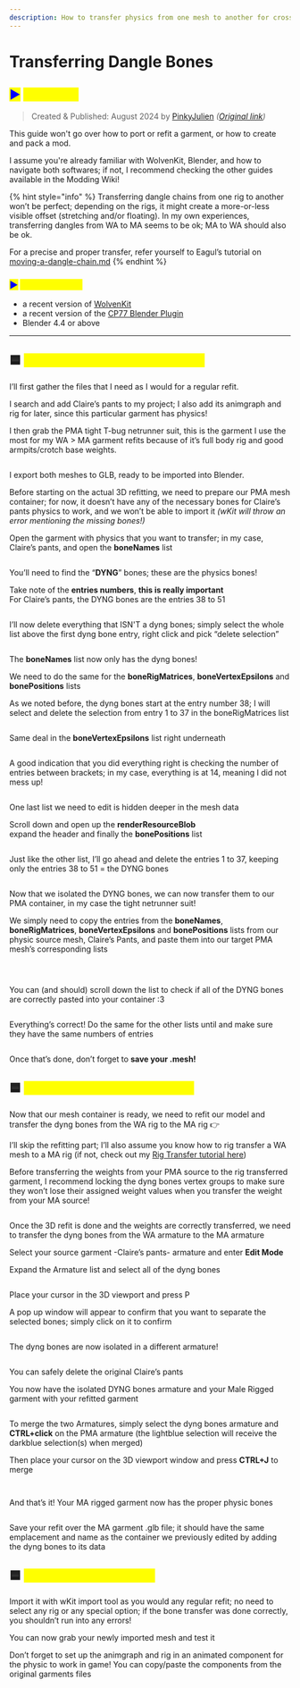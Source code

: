 ```yaml
---
description: How to transfer physics from one mesh to another for cross-rigs refits. 🦴
---
```


# Transferring Dangle Bones

## <mark style="color:blue;">▶</mark> <mark style="color:yellow;">Summary</mark> <a href="#summary" id="summary"></a>

> Created & Published: August 2024 by [PinkyJulien](https://app.gitbook.com/u/iKTJipgsEBTEnUVSuliSjOUuiJq2 "mention") _(_[_Original link_](https://docs.google.com/document/d/1t6dx-3WeOsK3dsz6TwsRUpPJxznp3ShBNaN1PcRoLpE/edit?tab=t.0)_)_&#x20;

This guide won't go over how to port or refit a garment, or how to create and pack a mod.

I assume you're already familiar with WolvenKit, Blender, and how to navigate both softwares; if not, I recommend checking the other guides available in the Modding Wiki!&#x20;

{% hint style="info" %}
Transferring dangle chains from one rig to another won’t be perfect; depending on the rigs, it might create a more-or-less visible offset (stretching and/or floating). In my own experiences, transferring dangles from WA to MA seems to be ok; MA to WA should also be ok.&#x20;

For a precise and proper transfer, refer yourself to Eagul’s tutorial on [moving-a-dangle-chain.md](../../for-mod-creators-theory/3d-modelling/meshes-and-armatures-rigging/dangle-bones/moving-a-dangle-chain.md "mention")
{% endhint %}

### <mark style="color:blue;">▶</mark> <mark style="color:yellow;">Requirements</mark> <a href="#requirements" id="requirements"></a>

* a recent version of [WolvenKit](https://wiki.redmodding.org/wolvenkit/readme)&#x20;
* a recent version of the [CP77 Blender Plugin](https://github.com/WolvenKit/Cyberpunk-Blender-add-on)&#x20;
* Blender 4.4 or above&#x20;

***

## 🟦 <mark style="color:yellow;">Preparing our files in WolvenKit</mark>

I’ll first gather the files that I need as I would for a regular refit.

I search and add Claire’s pants to my project; I also add its animgraph and rig for later, since this particular garment has physics!

I then grab the PMA tight T-bug netrunner suit, this is the garment I use the most for my WA > MA garment refits because of it’s full body rig and good armpits/crotch base weights.

<figure><img src="https://lh7-rt.googleusercontent.com/docsz/AD_4nXd-oLBAuTwqc_8WJ7uc3qlVVw-vI4vKXr3h1JwWt8DD1DYszGQE5RJjK1XwpRRRN_epsfeFi8gsn0ecuH4AdN-wVouGolC0G9yPMHbuxGl30AnSD-BbQqIPCYIc7_OGw_Q4kRJ8rAHHCeTq2mflj91jzqY3?key=hYoc8I2SJxI3cd4pfkCg5g" alt=""><figcaption></figcaption></figure>

I export both meshes to GLB, ready to be imported into Blender.

Before starting on the actual 3D refitting, we need to prepare our PMA mesh container; for now, it doesn’t have any of the necessary bones for Claire’s pants physics to work, and we won’t be able to import it _(wKit will throw an error mentioning the missing bones!)_

Open the garment with physics that you want to transfer; in my case, Claire’s pants, and open the **boneNames** list

<figure><img src="https://lh7-rt.googleusercontent.com/docsz/AD_4nXdkb4wOFN75sC66E8o4BRVGGgEJiBOaqUoyRMfZTv_e0vrnA_WGjN2oB2fQMBqoJhMPFiNvlrE9FOaVf9pCkp1ov2zi5rpBMwbi1Z61mYVgjK5z_9idqpRlxPJW9xX88XJZv8fKvyVua6RA3npzbZbbrRSL?key=hYoc8I2SJxI3cd4pfkCg5g" alt=""><figcaption></figcaption></figure>

You’ll need to find the “**DYNG**” bones; these are the physics bones!

Take note of the **entries numbers**, **this is really important**\
For Claire’s pants, the DYNG bones are the entries 38 to 51

<figure><img src="https://lh7-rt.googleusercontent.com/docsz/AD_4nXfbKczgMsZwCZsZSVlmAqjQYHzaII8lgaGCeSNf89gC2TyvnZCRCv_pIxHBQjXaNpQ46Inq63Lb-bxTVWTcxpuW-p_fgeOsi5t2PS9sUWpsLP6opQYpBHREOnODv48PQP_u9t-XoAVICIKabdHLV6cqx3hF?key=hYoc8I2SJxI3cd4pfkCg5g" alt=""><figcaption></figcaption></figure>

I’ll now delete everything that ISN'T a dyng bones; simply select the whole list above the first dyng bone entry, right click and pick “delete selection”

<figure><img src="https://lh7-rt.googleusercontent.com/docsz/AD_4nXee49OtcvRcFAGRWipmoF-a8Qq15gaahuCA4zZkWlg3feb5vOwz58O6ynT-ZMsHp0Q1_sAsyVTtQwgMFLWCm5xiZB0Lh85ViW_Y6Po1YB_p1__FzAshhridG42HztsdqYEKKmV3W6p7vaYUXdE1Y2OQuiTN?key=hYoc8I2SJxI3cd4pfkCg5g" alt=""><figcaption></figcaption></figure>

The **boneNames** list now only has the dyng bones!

We need to do the same for the **boneRigMatrices**, **boneVertexEpsilons** and **bonePositions** lists

As we noted before, the dyng bones start at the entry number 38; I will select and delete the selection from entry 1 to 37 in the boneRigMatrices list

<figure><img src="https://lh7-rt.googleusercontent.com/docsz/AD_4nXcJUiyWbz4uNKPpcWiZnZRPdjtrhe_OeW9c1gAAJrWOUDZ3vjmtYphAFuN1I_2_9CMaI2pPuY8pouJpSogtOcDoOu86lDvuQddUMuyXYdNBPtD8BZLhev4T3w1ubzjsBIRfy4ENY30mIRTPT-gn8tDza4c?key=hYoc8I2SJxI3cd4pfkCg5g" alt=""><figcaption></figcaption></figure>

Same deal in the **boneVertexEpsilons** list right underneath

<figure><img src="https://lh7-rt.googleusercontent.com/docsz/AD_4nXcqV804kPYQRAnBxCC4lDXpxliL3qZZ3wxq4iI9qdZIGim9-l361BBS1Hgrnw2Z15bpQuU1JwOOFogJHN2qK0-D5snKt17F1a5YsMgPNpfWmL1E2kBOYiv_FOJpbk4g6kI5du0Zy2-0E_dGkukw7JTI3cGp?key=hYoc8I2SJxI3cd4pfkCg5g" alt=""><figcaption></figcaption></figure>

A good indication that you did everything right is checking the number of entries between brackets; in my case, everything is at 14, meaning I did not mess up!

<figure><img src="https://lh7-rt.googleusercontent.com/docsz/AD_4nXfidgPmUNOqKasBx-Hv9p8aQ6-gmg6jpI7BJnLxyDqnFqKL-5i1keuIlPlqLsR1rwHGUfeQNalQt-X2LOmW7Cp152Kasy4t6SXMAL0GP6N4Nyjpky4734ICNTz9moHWY-A-u8NwnG44z196eJ12s4rCJ8qn?key=hYoc8I2SJxI3cd4pfkCg5g" alt=""><figcaption></figcaption></figure>

One last list we need to edit is hidden deeper in the mesh data

Scroll down and open up the **renderResourceBlob**\
expand the header and finally the **bonePositions** list

<figure><img src="https://lh7-rt.googleusercontent.com/docsz/AD_4nXd2EkeBgHzZoUiTX_OZ6CCCQ99g4RZ5kgprCpXlrTnlOPvE1QtO5N81tZanXmh-Jil8OEa9FJIQ5bC54RsTFBinJbD9oSs56lyR8mOYfgLZjUvDPeQU4-tbmqkjYx2S16XHD0H8lC2_DivuLJspV0iHYnAV?key=hYoc8I2SJxI3cd4pfkCg5g" alt=""><figcaption></figcaption></figure>

Just like the other list, I’ll go ahead and delete the entries 1 to 37, keeping only the entries 38 to 51 = the DYNG bones

<figure><img src="https://lh7-rt.googleusercontent.com/docsz/AD_4nXcexvrJ9s1afyhi64gcfezcBdYb1GqiVfnfClNxlkQfiDxUEYEXddMM5tNWmXs67uNt9XZYHKucyjb-YOCQ0BRerRR6xoMRmx1mDJn96Doeue9KsazI8SMRO6HeK__zbNhjC6O8lqqhf1-4C7A6URfh82i5?key=hYoc8I2SJxI3cd4pfkCg5g" alt=""><figcaption></figcaption></figure>

Now that we isolated the DYNG bones, we can now transfer them to our PMA container, in my case the tight netrunner suit!

We simply need to copy the entries from the **boneNames**, **boneRigMatrices**, **boneVertexEpsilons** and **bonePositions** lists from our physic source mesh, Claire’s Pants, and paste them into our target PMA mesh’s corresponding lists

<figure><img src="https://lh7-rt.googleusercontent.com/docsz/AD_4nXd457uj4PvZVH6Y5_yNMqt_-vuOmCbMbyftG1I9slpDOjI4Ecw27bvrqjNHx44iCj6RzV1kGe63QKBPznTfkEhgTi2FCjMzX-OaQo_sU_U1QqOppO-Fw7n0taDNDR62XpBx8wD3oiumK-VMv-753MkKfBMb?key=hYoc8I2SJxI3cd4pfkCg5g" alt=""><figcaption></figcaption></figure>

<figure><img src="https://lh7-rt.googleusercontent.com/docsz/AD_4nXeZDY4tHlV5IXxdAAjhLzxSQs73y5kkvqiPP7_oUK7nMcwRWIkUd1I2tGCQtthWL_-FwGR4JxT1MEIWP70QBCBFfWwllEtKyFlt_VbYtxG1QM8VQYSUqorIeR8oUcNoC7625BPeApAN3Me-9LsfvKrSOmj2?key=hYoc8I2SJxI3cd4pfkCg5g" alt=""><figcaption></figcaption></figure>

<figure><img src="https://lh7-rt.googleusercontent.com/docsz/AD_4nXdmvsvxYY648h1y7_t-q4j8IhLN5w42McmXqU5JWXQ8hDHtJSkPnys50Cby3ApD_4QNh--j7WDjMcYgGDYzHMB9CZEFxRkMW_LH0TDL8kO1gVOkt26F37rjptabslh4MK3bU1txsGmSMA3XY7FUe9g-z-6_?key=hYoc8I2SJxI3cd4pfkCg5g" alt=""><figcaption></figcaption></figure>

You can (and should) scroll down the list to check if all of the DYNG bones are correctly pasted into your container :3

<figure><img src="https://lh7-rt.googleusercontent.com/docsz/AD_4nXe03EPxHKV_1JBmS7CvKgOeA1u68Bv_jDp4r9VZe1k_11bdjrWm0Ydv9HKr_gCZZc_sKGmcdpertjdbGOu3Cl7I2AKGGokjfXkwJ0H-VgDcBzLq2-aQRD5dCFqAF6_2_ez-fVugrN2P3m6BiSsh4AJavYA?key=hYoc8I2SJxI3cd4pfkCg5g" alt=""><figcaption></figcaption></figure>

Everything’s correct! Do the same for the other lists until and make sure they have the same numbers of entries

<figure><img src="https://lh7-rt.googleusercontent.com/docsz/AD_4nXfu0QWNP1soTHpwqLP_nlMJemdKgSKz3nH2JuncSPmrMduHS9Htim-5-G2f_w6hPM8E80XiOu44OXC2zPvjL2tLNmTtEioURBRPVomvbgM2TokagyI3Z7tH0Spk17Zi31UHffKqoaAfrs6NdVsVJt4hZSRN?key=hYoc8I2SJxI3cd4pfkCg5g" alt=""><figcaption></figcaption></figure>

Once that’s done, don’t forget to **save your .mesh!**

## **🟦&#x20;**<mark style="color:yellow;">**Transferring Bones in Blender**</mark>

Now that our mesh container is ready, we need to refit our model and transfer the dyng bones from the WA rig to the MA rig 👉

I’ll skip the refitting part; I’ll also assume you know how to rig transfer a WA mesh to a MA rig (if not, check out my [Rig Transfer tutorial here](rig-swapping-garments-other-body-conversion.md))&#x20;

Before transferring the weights from your PMA source to the rig transferred garment, I recommend locking the dyng bones vertex groups to make sure they won’t lose their assigned weight values when you transfer the weight from your MA source!

<figure><img src="https://lh7-rt.googleusercontent.com/docsz/AD_4nXfbcqVf2KDR-Pd_C87K3RJgclm48luC8hhm8JotWxkv98WcHL63l95ZSA8_ARS2qv0JhZKaZgo-87W5meb2KuMXDD-CT2cmeGeMPvnMAVbFxv_KEDGf-pU4fFXNBP4YRRyba-UxlaPm48tJZJCFmGOeItvZ?key=hYoc8I2SJxI3cd4pfkCg5g" alt=""><figcaption></figcaption></figure>

Once the 3D refit is done and the weights are correctly transferred, we need to transfer the dyng bones from the WA armature to the MA armature

Select your source garment -Claire’s pants- armature and enter **Edit Mode**

Expand the Armature list and select all of the dyng bones

<figure><img src="https://lh7-rt.googleusercontent.com/docsz/AD_4nXdoe4CaJGffO0-H1Y6avlWLi58JfQPGEdWs8hIEuDFtUQES_OiHRjxsQBaraY2QUmukVox4RouBeG9-VkuneDMwU1lxxiefn5YyK2Y3MIZKpiZLQzsqtnpOkd2eHGyh9hVexIPsHaGO35JtRkvlf7Tuk4Hb?key=hYoc8I2SJxI3cd4pfkCg5g" alt=""><figcaption></figcaption></figure>

Place your cursor in the 3D viewport and press P&#x20;

A pop up window will appear to confirm that you want to separate the selected bones; simply click on it to confirm

<figure><img src="https://lh7-rt.googleusercontent.com/docsz/AD_4nXd1JGlEyeMrPaH2G09qpeUcPI5ZBoIdv2IGFetp3MRsN4sO8LAu9yAqiJ5xFE1uGg8oyDfYWQbA8rJGrafhdUAVr-hftzzwczl_RGsVhepx8Zutw_UtWDjn2eMuT25Pf8vOENNJR5IIYT1hJ-I5trGC2DXW?key=hYoc8I2SJxI3cd4pfkCg5g" alt=""><figcaption></figcaption></figure>

The dyng bones are now isolated in a different armature!

<figure><img src="https://lh7-rt.googleusercontent.com/docsz/AD_4nXcB6cWEzMfLatjQZTImsupLqMA6KnQLYgS8nR_0kq9vGChQBtU7U34aQjG0J6ibadYtqUPPuCBHn1s-8J2OjTMySpi5JwuaVG39HmET9dLUIn-tETF54maCpJ-gLB-JGBTZX1Gmbk2DJt1n1rgeHpxMxyjp?key=hYoc8I2SJxI3cd4pfkCg5g" alt=""><figcaption></figcaption></figure>

You can safely delete the original Claire’s pants

You now have the isolated DYNG bones armature and your Male Rigged garment with your refitted garment

<figure><img src="https://lh7-rt.googleusercontent.com/docsz/AD_4nXfqmJAYNdCrsKSsoonxetaKOEWI-Oo4MP6M_xmKiW1Eh-cqREX-LA0vB3eRNvvQsE3t3QPfODo0eoyGs4Q3i8ww294NlTPj5ItfteWD5-BX_TOncY2r_SbdtBuudbJvBLa4pwpT7HCLQBNlFcJ5IA7gxDIk?key=hYoc8I2SJxI3cd4pfkCg5g" alt=""><figcaption></figcaption></figure>

To merge the two Armatures, simply select the dyng bones armature and **CTRL+click** on the PMA armature (the lightblue selection will receive the darkblue selection(s) when merged)

Then place your cursor on the 3D viewport window and press **CTRL+J** to merge

<figure><img src="https://lh7-rt.googleusercontent.com/docsz/AD_4nXdy59RpVYcWwJ5-LSUyQ2A4LXrz9t5ZnSjmvbUjPpJaFEBY-9Lcf5I4lTjr0PW9pCa9a0-5hU0VdYTh6xTYH_Dzg82AkbCvkhP5s04Autws-fGWm1U9T3f3Pvi0EbGWvJ27y6PsG1Xxkp-d6TpYbOkBETo?key=hYoc8I2SJxI3cd4pfkCg5g" alt=""><figcaption></figcaption></figure>

<figure><img src="https://lh7-rt.googleusercontent.com/docsz/AD_4nXdHgzdf1Ftpt1AsSn_0sNb6JQRwK7WB39Knh3VpsdtjS2o4yRDQFZdL6glEGpLQ54wT9ODdujGzT1thkyMk3o2JZc_PYre3Mkyir9hMv0g6WzOIh59pkuriU0V0axntwmAOX8MqC7clCvbKxIho3_gUDZjj?key=hYoc8I2SJxI3cd4pfkCg5g" alt=""><figcaption></figcaption></figure>

And that’s it! Your MA rigged garment now has the proper physic bones

<figure><img src="https://lh7-rt.googleusercontent.com/docsz/AD_4nXdvEHYhL2gF85iFFW1si5ReOhXO7epYJGqyDuzvyZC1ulJ1lf-vmEEk4DhKrdAB_Rn2nvkcRxiTj2kIIowT1fbZgRNd6JzIqj5rRSXfKH8SXA4U7rp0cB13cyYCylEDDJF67vLq3etW-0sY_ht6T7-4Dkiy?key=hYoc8I2SJxI3cd4pfkCg5g" alt=""><figcaption></figcaption></figure>

Save your refit over the MA garment .glb file; it should have the same emplacement and name as the container we previously edited by adding the dyng bones to its data

## 🟦 <mark style="color:yellow;">Test your Refit in game</mark>

Import it with wKit import tool as you would any regular refit; no need to select any rig or any special option; if the bone transfer was done correctly, you shouldn’t run into any errors!

You can now grab your newly imported mesh and test it

Don’t forget to set up the animgraph and rig in an animated component for the physic to work in game! You can copy/paste the components from the original garments files

<figure><img src="https://lh7-rt.googleusercontent.com/docsz/AD_4nXdDJm5N3sLcxZeV374amk3W88ECWiDxY_o-5dfTiImiIsqkm51LzXO_qDBfwKFuepnN1g4AYZ61hoXszsQOfbnS_rEaCSoVBvRN91uT1qP2jeQsi7MZlubXYdlwzBdDE8mPseWJ_6s7JvO38luojR_-w__h?key=hYoc8I2SJxI3cd4pfkCg5g" alt=""><figcaption></figcaption></figure>
